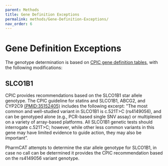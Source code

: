 ```yaml
---
parent: Methods
title: Gene Definition Exceptions
permalink: methods/Gene-Definition-Exceptions/
nav_order: 6
---
```

# Gene Definition Exceptions

The genotype determination is based on [CPIC gene definition
tables](https://www.pharmgkb.org/page/pgxGeneRef), with
the following modifications:
    
## SLCO1B1

CPIC provides recommendations based on the SLCO1B1 star allele genotype. The CPIC guideline for statins and SLCO1B1, ABCG2, and CYP2C9 [(PMID:35152405)](https://pubmed.ncbi.nlm.nih.gov/35152405/) includes the following excerpt: "The most common and well-studied variant in SLCO1B1 is c.521T>C (rs4149056), and can be genotyped alone (e.g., PCR-based single SNV assay) or multiplexed on a variety of array-based platforms. All SLCO1B1 genetic tests should interrogate c.521T>C; however, while other less common variants in this gene may have limited evidence to guide action, they may also be important”. 

PharmCAT attempts to determine the star allele genotype for SLCO1B1, in case no call can be determined it provides the CPIC recommendation based on the rs4149056 variant genotype.
